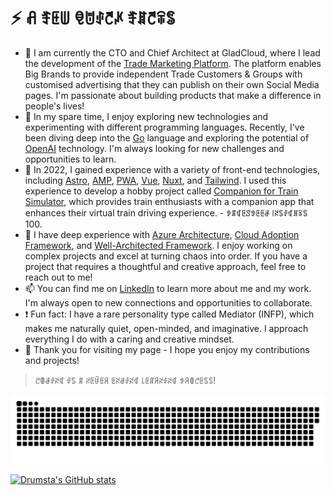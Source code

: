 # ⚡️ ꋬ ꄟꏹꅐ ꋠꌈꂑꇃꈵ ꄟꁲꇃꋖꌚ

- 📝 I am currently the CTO and Chief Architect at GladCloud, where I lead the development of the [Trade Marketing Platform](https://www.github.com/gladcloud/). The platform enables Big Brands to provide independent Trade Customers & Groups with customised advertising that they can publish on their own Social Media pages. I'm passionate about building products that make a difference in people's lives!
- 🚶 In my spare time, I enjoy exploring new technologies and experimenting with different programming languages. Recently, I've been diving deep into the [Go](https://go.dev/) language and exploring the potential of [OpenAI](https://chat.openai.com/) technology. I'm always looking for new challenges and opportunities to learn.
- 🔭 In 2022, I gained experience with a variety of front-end technologies, including [Astro](https://astro.build/), [AMP](https://amp.dev/), [PWA](https://web.dev/progressive-web-apps/), [Vue](https://vuejs.org/), [Nuxt](https://nuxt.com/), and [Tailwind](https://tailwindcss.com/). I used this experience to develop a hobby project called [Companion for Train Simulator](https://github.com/drumsta/companion-for-ts), which provides train enthusiasts with a companion app that enhances their virtual train driving experience. - ꉣꁲꁍꏹꑄꉣꏹꏹꂡ ꒐ꋊꌚꂑꁍꍩꋖꌚ 100.
- 💬 I have deep experience with [Azure Architecture](https://learn.microsoft.com/en-us/azure/architecture/), [Cloud Adoption Framework](https://github.com/Azure/caf-terraform-landingzones), and [Well-Architected Framework](https://learn.microsoft.com/azure/architecture/framework/). I enjoy working on complex projects and excel at turning chaos into order. If you have a project that requires a thoughtful and creative approach, feel free to reach out to me!
- 📫 You can find me on [LinkedIn](https://www.linkedin.com/in/adrumsta/) to learn more about me and my work. I'm always open to new connections and opportunities to collaborate.
- ❗ Fun fact: I have a rare personality type called Mediator (INFP), which makes me naturally quiet, open-minded, and imaginative. I approach everything I do with a caring and creative mindset.
- 🎉 Thank you for visiting my page - I hope you enjoy my contributions and projects!
 
> ꇃꂦꂡꂑꋊꁍ ꂑꌚ ꁲ ꋊꏹꀰꏹꋪ ꏹꋊꂡꂑꋊꁍ ꒒ꏹꁲꋪꋊꂑꋊꁍ ꉣꋪꂦꇃꏹꌚꌚ!

![Funny Contributions Animation](contributions.svg)

[![Drumsta's GitHub stats](https://github-readme-stats.vercel.app/api?username=drumsta&count_private=true&hide=contribs&show_icons=true&theme=vue-dark)](https://github.com/anuraghazra/github-readme-stats)
